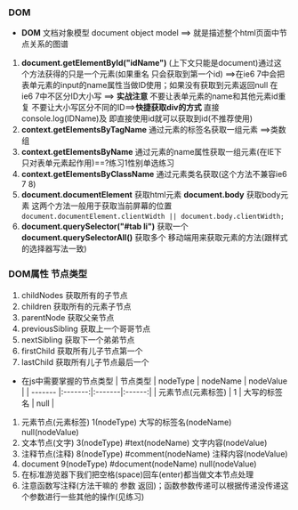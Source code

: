### DOM
* **DOM** 文档对象模型 document object model ==> 就是描述整个html页面中节点关系的图谱
1. **document.getElementById("idName")** (上下文只能是document)通过这个方法获得的只是一个元素(如果重名 只会获取到第一个id) ==>在ie6 7中会把表单元素的input的name属性当做ID使用；如果没有获取到元素返回null 在ie6 7中不区分ID大小写 ==> **实战注意** 不要让表单元素的name和其他元素id重复 不要让大小写区分不同的ID==>**快捷获取div的方式** 直接console.log(IDName)及 即直接使用id就可以获取到id(不推荐使用)
2. **context.getElementsByTagName** 通过元素的标签名获取一组元素 ==>类数组
3. **context.getElementsByName** 通过元素的name属性获取一组元素(在IE下只对表单元素起作用)==?练习1性别单选练习
4. **context.getElementsByClassName** 通过元素类名获取(这个方法不兼容ie6 7 8)
5. **document.documentElement** 获取html元素 **document.body** 获取body元素 这两个方法一般用于获取当前屏幕的位置`document.documentElement.clientWidth || document.body.clientWidth;`
6. **document.querySelector("#tab li")** 获取一个 **document.querySelectorAll()** 获取多个 移动端用来获取元素的方法(跟样式的选择器写法一致)
### DOM属性 节点类型
1. childNodes 获取所有的子节点
2. children 获取所有的元素子节点
3. parentNode 获取父亲节点
4. previousSibling 获取上一个哥哥节点
5. nextSibling 获取下一个弟弟节点
6. firstChild 获取所有儿子节点第一个
7. lastChild 获取所有儿子节点最后一个
* 在js中需要掌握的节点类型
   | 节点类型 | nodeType | nodeName | nodeValue |
   | ------- |:-------:|:-------|:------:|
   | 元素节点(元素标签) | 1 | 大写的标签名 | null |
1. 元素节点(元素标签) 1(nodeType) 大写的标签名(nodeName) null(nodeValue)
2. 文本节点(文字) 3(nodeType) #text(nodeName) 文字内容(nodeValue)
3. 注释节点(注释) 8(nodeType) #comment(nodeName) 注释内容(nodeValue)
4. document 9(nodeType) #document(nodeName) null(nodeValue)
5. 在标准游览器下我们把空格(space)回车(enter)都当做文本节点处理
6. 注意函数写注释(方法干嘛的 参数 返回)；函数参数传递可以根据传递没传递这个参数进行一些其他的操作(见练习)
